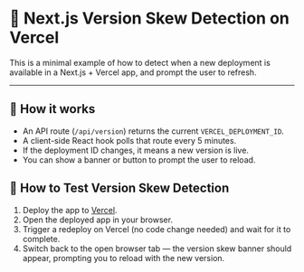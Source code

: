 # 🔄 Next.js Version Skew Detection on Vercel

This is a minimal example of how to detect when a new deployment is available in a Next.js + Vercel app, and prompt the user to refresh.

---

## 🧠 How it works

- An API route (`/api/version`) returns the current `VERCEL_DEPLOYMENT_ID`.
- A client-side React hook polls that route every 5 minutes.
- If the deployment ID changes, it means a new version is live.
- You can show a banner or button to prompt the user to reload.

## 🧪 How to Test Version Skew Detection

1. Deploy the app to [Vercel](https://vercel.com).
1. Open the deployed app in your browser.
1. Trigger a redeploy on Vercel (no code change needed) and wait for it to complete.
1. Switch back to the open browser tab — the version skew banner should appear, prompting you to reload with the new version.
